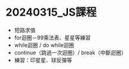<h1>20240315_JS課程</h1>
<ul>
  <li>短路求值</li>
  <li>for迴圈－99乘法表、星星等練習</li>
  <li>while迴圈 / do while迴圈</li>
  <li>continue（跳過一次迴圈）/ break（中斷迴圈）</li>
  <li>練習：印星星、球反彈等</li>
</ul>
